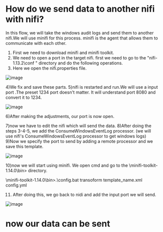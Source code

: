 # How do we send data to another nifi with nifi?

In this flow, we will take the windows audit logs and send them to another nifi.We will use minifi for this process.
minifi is the agent that allows them to communicate with each other.

1) First we need to download minifi and minifi toolkit.
2) We need to open a port in the target nifi. first we need to go to the "nifi-1.13.2\conf " directory and do the following operations.
3) Here we open the nifi.properties file.

![image](https://user-images.githubusercontent.com/58874305/129353531-1cd6c3e0-e1d7-4a47-808a-53e5411b5a54.png)

4)We fix and save these parts. 
5)nifi is restarted and run.We will use a input port .The preset 1234 port doesn't matter. It will understand port 8080 and convert it to 1234.

![image](https://user-images.githubusercontent.com/58874305/129368890-450144b0-ec2e-4908-862b-c9fd6663994d.png)


6)After making the adjustments, our port is now open.

7)now we have to edit the nifi which will send the data. 
8)After doing the steps 3-4-5, we add the ConsumeWindowsEventLog processor. (we will use nifi's ConsumeWindowsEventLog processor to get windows logs)
9)Now we specify the port to send by adding a remote processor and we save this template.

![image](https://user-images.githubusercontent.com/58874305/129355131-7dab8feb-6b49-426d-966f-eb6c412dc458.png)

10)now we will start using minifi. We open cmd and go to the \minifi-toolkit-1.14.0\bin> directory.

\minifi-toolkit-1.14.0\bin>.\config.bat transoform template_name.xml config.yml

11) After doing this, we go back to nidi and add the input port we will send.

![image](https://user-images.githubusercontent.com/58874305/129356475-58643411-a2a6-43ec-b606-382f21a08bb7.png)

# now our data can be sent








